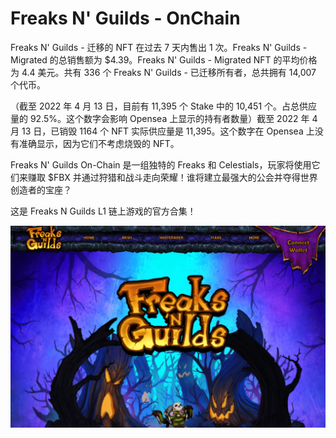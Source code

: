 # Freaks N' Guilds - OnChain

Freaks N' Guilds - 迁移的 NFT 在过去 7 天内售出 1 次。Freaks N' Guilds - Migrated 的总销售额为 $4.39。Freaks N' Guilds - Migrated NFT 的平均价格为 4.4 美元。共有 336 个 Freaks N' Guilds - 已迁移所有者，总共拥有 14,007 个代币。

（截至 2022 年 4 月 13 日，目前有 11,395 个 Stake 中的 10,451 个。占总供应量的 92.5%。这个数字会影响 Opensea 上显示的持有者数量）截至 2022 年 4 月 13 日，已销毁 1164 个 NFT 实际供应量是 11,395。这个数字在 Opensea 上没有准确显示，因为它们不考虑烧毁的 NFT。

Freaks N' Guilds On-Chain 是一组独特的 Freaks 和 Celestials，玩家将使用它们来赚取 $FBX 并通过狩猎和战斗走向荣耀！谁将建立最强大的公会并夺得世界创造者的宝座？

这是 Freaks N Guilds L1 链上游戏的官方合集！

![nft](01.png)
